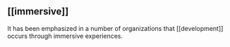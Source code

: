 
## [[immersive]] 


It has been emphasized in a number of organizations that [[development]] occurs through immersive experiences.  